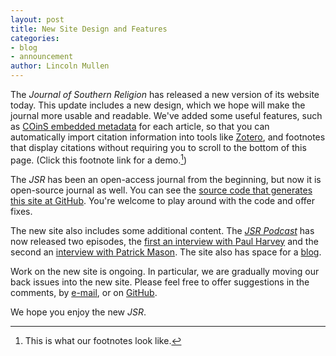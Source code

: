 ```yaml
---
layout: post
title: New Site Design and Features
categories:
- blog
- announcement
author: Lincoln Mullen
---
```


The *Journal of Southern Religion* has released a new version of its
website today. This update includes a new design, which we hope will
make the journal more usable and readable. We've added some useful
features, such as [COinS embedded metadata][] for each article, so that
you can automatically import citation information into tools like
[Zotero][], and footnotes that display citations without requiring you
to scroll to the bottom of this page. (Click this footnote link for a
demo.[^1])

The *JSR* has been an open-access journal from the beginning, but now it
is open-source journal as well. You can see the [source code that
generates this site at GitHub][GitHub]. You're welcome to play around with the
code and offer fixes.

The new site also includes some additional content. The *[JSR
Podcast][]* has now released two episodes, the [first an interview with Paul Harvey][] and the second an [interview with Patrick Mason][]. The
site also has space for a [blog][].

Work on the new site is ongoing. In particular, we are gradually moving
our back issues into the new site. Please feel free to offer suggestions
in the comments, by [e-mail][], or on [GitHub][]. 

We hope you enjoy the new *JSR*.

[^1]: This is what our footnotes look like.

  [COinS embedded metadata]: http://ocoins.info/
  [Zotero]: http://www.zotero.org/
  [GitHub]: {{site.github-repo}}
  [JSR Podcast]: {{site.baseurl}}/new-media/
  [first an interview with Paul Harvey]: {{site.baseurl}}/new-media/podcast/paul-harvey.html
  [interview with Patrick Mason]: {{site.baseurl}}/new-media/podcast/patrick-mason.html
  [blog]: {{site.baseurl}}/blog/
  [e-mail]: mailto:lincoln+jsr@lincolnmullen.com
